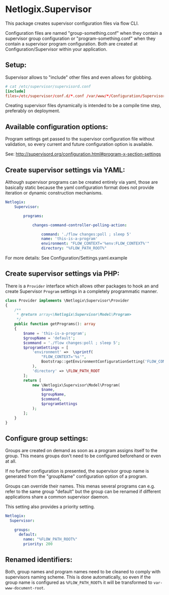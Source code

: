 Netlogix.Supervisor
===================

This package creates supervisor configuration files via flow CLI.

Configuration files are named "group-something.conf" when they contain a 
supervisor group configuration or "program-something.conf" when they contain 
a supervisor program configuration. Both are created at 
Configuration/Supervisor within your application.


Setup:
------

Supervisor allows to "include" other files and even allows for globbing.

```conf
# cat /etc/supervisor/supervisord.conf
[include]
files=/etc/supervisor/conf.d/*.conf /var/www/*/Configuration/Supervisor/group.conf /var/www/*/Configuration/Supervisor/program*.conf
```

Creating supervisor files dynamically is intended to be a compile time step, 
preferably on deployment.


Available configuration options:
--------------------------------

Program settings get passed to the supervisor configuration file without 
validation, so every current and future configuration option is available.

See: http://supervisord.org/configuration.html#program-x-section-settings


Create supervisor settings via YAML:
------------------------------------

Although supervisor programs can be created entirely via yaml, those are
basically static because the yaml configuration format does not provide
iteration or dynamic construction mechanisms.

```yaml
Netlogix:
    Supervisor:

        programs:

            changes-command-controller-polling-action:

                command: './flow changes:poll ; sleep 5'
                name: 'this-is-a-program'
                environment: "FLOW_CONTEXT='%env:FLOW_CONTEXT%'"
                directory: "%FLOW_PATH_ROOT%"
```

For more details: See Configuration/Settings.yaml.example


Create supervisor settings via PHP:
-----------------------------------

There is a `Provider` interface which allows other packages to hook an and
create Supervisor `Program` settings in a completely programmatic manner.

```php
class Provider implements \Netlogix\Supervisor\Provider
{
    /**
     * @return array<\Netlogix\Supervisor\Model\Program>
     */
    public function getPrograms(): array
    {
        $name = 'this-is-a-program';
        $groupName = 'default';
        $command = './flow changes:poll ; sleep 5';
        $programSettings = [
            'environment' =>  \sprintf(
                "FLOW_CONTEXT='%s'",
                Bootstrap::getEnvironmentConfigurationSetting('FLOW_CONTEXT') ?: 'Development'
            ),
            'directory' => \FLOW_PATH_ROOT
        ];
        return [
            new \Netlogix\Supervisor\Model\Program(
                $name,
                $groupName,
                $command,
                $programSettings
            );
        ];
    }
}
```


Configure group settings:
-------------------------

Groups are created on demand as soon as a program assigns itself to the 
group. This means groups don't need to be configured beforehand or even at all.

If no further configuration is presented, the supervisor group name is 
generated from the "groupName" configuration option of a program.

Groups can override their names. This menas several programs can e.g. refer 
to the same group "default" but the group can be renamed if different 
applications share a common supervisor daemon.

This setting also provides a priority setting.

```yaml
Netlogix:
  Supervisor:

    groups:
      default:
        name: "%FLOW_PATH_ROOT%"
        priority: 200
```


Renamed identifiers:
--------------------

Both, group names and program names need to be cleaned to comply with 
supervisors naming scheme. This is done automatically, so even if the
group name is configured as `%FLOW_PATH_ROOT%` it will be transformed to 
`var-www-document-root`.
